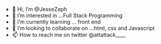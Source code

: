 - 👋 Hi, I’m @JesseZeph
- 👀 I’m interested in ...Full Stack Programming 
- 🌱 I’m currently learning ... front end
- 💞️ I’m looking to collaborate on ...html, css and Javascript 
- 📫 How to reach me on twitter @attattack____ 

<!---
JesseZeph/JesseZeph is a ✨ special ✨ repository because its `README.md` (this file) appears on your GitHub profile.
You can click the Preview link to take a look at your changes.
--->
